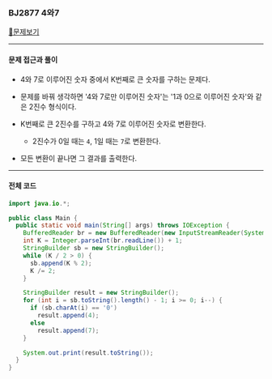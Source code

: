 ### BJ2877 4와7

[📁문제보기](https://www.acmicpc.net/problem/2877)

---

#### 문제 접근과 풀이

- 4와 7로 이루어진 숫자 중에서 K번째로 큰 숫자를 구하는 문제다.
- 문제를 바꿔 생각하면 '4와 7로만 이루어진 숫자'는 '1과 0으로 이루어진 숫자'와 같은 2진수 형식이다.
- K번째로 큰 2진수를 구하고 4와 7로 이루어진 숫자로 변환한다.
  - 2진수가 0일 때는 `4`, 1일 때는 `7`로 변환한다. 

- 모든 변환이 끝나면 그 결과를 출력한다.

---

#### 전체 코드

```java
import java.io.*;

public class Main {
  public static void main(String[] args) throws IOException {
    BufferedReader br = new BufferedReader(new InputStreamReader(System.in));
    int K = Integer.parseInt(br.readLine()) + 1;
    StringBuilder sb = new StringBuilder();
    while (K / 2 > 0) {
      sb.append(K % 2);
      K /= 2;
    }

    StringBuilder result = new StringBuilder();
    for (int i = sb.toString().length() - 1; i >= 0; i--) {
      if (sb.charAt(i) == '0')
        result.append(4);
      else
        result.append(7);
    }

    System.out.print(result.toString());
  }
}
```
